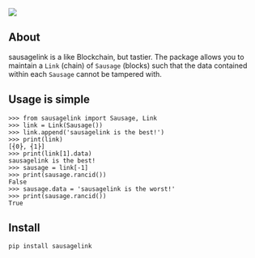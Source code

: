 ![](https://raw.githubusercontent.com/maxhumber/sausagelink/master/images/logo.png)

## About

sausagelink is a like Blockchain, but tastier. The package allows you to maintain a `Link` (chain) of `Sausage` (blocks) such that the data contained within each `Sausage` cannot be tampered with.

## Usage is simple

```
>>> from sausagelink import Sausage, Link
>>> link = Link(Sausage())
>>> link.append('sausagelink is the best!')
>>> print(link)
[⎨0⎬, ⎨1⎬]
>>> print(link[1].data)
sausagelink is the best!
>>> sausage = link[-1]
>>> print(sausage.rancid())
False
>>> sausage.data = 'sausagelink is the worst!'
>>> print(sausage.rancid())
True
```

## Install

`pip install sausagelink`